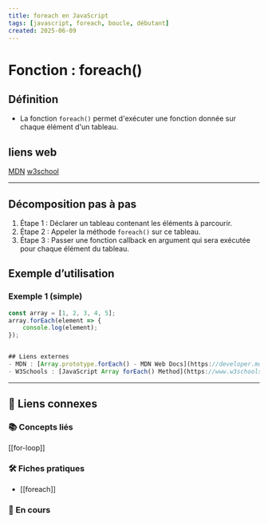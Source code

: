```yaml
---
title: foreach en JavaScript
tags: [javascript, foreach, boucle, débutant]
created: 2025-06-09
---
```


# Fonction : foreach()

## Définition
- La fonction `foreach()` permet d'exécuter une fonction donnée sur chaque élément d'un tableau.


## liens web

[MDN]()
[w3school]()

---


## Décomposition pas à pas
1. Étape 1 : Déclarer un tableau contenant les éléments à parcourir.
2. Étape 2 : Appeler la méthode `foreach()` sur ce tableau.
3. Étape 3 : Passer une fonction callback en argument qui sera exécutée pour chaque élément du tableau.

## Exemple d’utilisation

### Exemple 1 (simple)
```javascript
const array = [1, 2, 3, 4, 5];
array.forEach(element => {
    console.log(element);
});


## Liens externes
- MDN : [Array.prototype.forEach() - MDN Web Docs](https://developer.mozilla.org/en-US/docs/Web/JavaScript/Reference/Global_Objects/Array/forEach)
- W3Schools : [JavaScript Array forEach() Method](https://www.w3schools.com/jsref/jsref_foreach.asp)
```

---

## 🔗 Liens connexes

### 📚 Concepts liés

[[for-loop]]
### 🛠️ Fiches pratiques
- [[foreach]]

### 🚧 En cours

